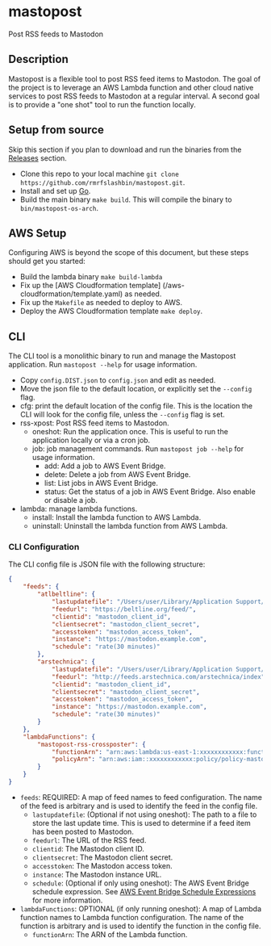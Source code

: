 # mastopost
Post RSS feeds to Mastodon

## Description
Mastopost is a flexible tool to post RSS feed items to Mastodon. The goal of the project is to leverage an AWS Lambda function and other cloud native services to post RSS feeds to Mastodon at a regular interval. A second goal is to provide a "one shot" tool to run the function locally.

## Setup from source
Skip this section if you plan to download and run the binaries from the [Releases](https://github.com/rmrfslashbin/mastopost/releases) section.
- Clone this repo to your local machine `git clone https://github.com/rmrfslashbin/mastopost.git`.
- Install and set up [Go](https://golang.org/doc/install).
- Build the main binary `make build`. This will compile the binary to `bin/mastopost-os-arch`.

## AWS Setup
Configuring AWS is beyond the scope of this document, but these steps should get you started:
- Build the lambda binary `make build-lambda`
- Fix up the [AWS Cloudformation template] (/aws-cloudformation/template.yaml) as needed.
- Fix up the `Makefile` as needed to deploy to AWS.
- Deploy the AWS Cloudformation template `make deploy`.

## CLI
The CLI tool is a monolithic binary to run and manage the Mastopost application. Run `mastopost --help` for usage information.
- Copy `config.DIST.json` to `config.json` and edit as needed.
- Move the json file to the default location, or explicitly set the `--config` flag.
- cfg: print the default location of the config file. This is the location the CLI will look for the config file, unless the `--config` flag is set.
- rss-xpost: Post RSS feed items to Mastodon.
  - oneshot: Run the application once. This is useful to run the application locally or via a cron job.
  - job: job management commands. Run `mastopost job --help` for usage information.
    - add: Add a job to AWS Event Bridge.
    - delete: Delete a job from AWS Event Bridge.
    - list: List jobs in AWS Event Bridge.
    - status: Get the status of a job in AWS Event Bridge. Also enable or disable a job.
- lambda: manage lambda functions.
  - install: Install the lambda function to AWS Lambda.
  - uninstall: Uninstall the lambda function from AWS Lambda.
  
### CLI Configuration
The CLI config file is JSON file with the following structure:

```json
{
    "feeds": {
        "atlbeltline": {
            "lastupdatefile": "/Users/user/Library/Application Support/mastopost/atlbeltline.gob",
            "feedurl": "https://beltline.org/feed/",
            "clientid": "mastodon_client_id",
            "clientsecret": "mastodon_client_secret",
            "accesstoken": "mastodon_access_token",
            "instance": "https://mastodon.example.com",
            "schedule": "rate(30 minutes)"
        },
        "arstechnica": {
            "lastupdatefile": "/Users/user/Library/Application Support/mastopost/arstechnica.gob",
            "feedurl": "http://feeds.arstechnica.com/arstechnica/index",
            "clientid": "mastodon_client_id",
            "clientsecret": "mastodon_client_secret",
            "accesstoken": "mastodon_access_token",
            "instance": "https://mastodon.example.com",
            "schedule": "rate(30 minutes)"
        }
    },
    "lambdaFunctions": {
        "mastopost-rss-crossposter": {
            "functionArn": "arn:aws:lambda:us-east-1:xxxxxxxxxxxx:function:mastopost-rss-crossposter",
            "policyArn": "arn:aws:iam::xxxxxxxxxxxx:policy/policy-mastopost-rss-crossposter"
        }
    }
}
```
- `feeds`: REQUIRED: A map of feed names to feed configuration. The name of the feed is arbitrary and is used to identify the feed in the config file.
  - `lastupdatefile`: (Optional if not using oneshot): The path to a file to store the last update time. This is used to determine if a feed item has been posted to Mastodon.
  - `feedurl`: The URL of the RSS feed.
  - `clientid`: The Mastodon client ID.
  - `clientsecret`: The Mastodon client secret.
  - `accesstoken`: The Mastodon access token.
  - `instance`: The Mastodon instance URL.
  - `schedule`: (Optional if only using oneshot): The AWS Event Bridge schedule expression. See [AWS Event Bridge Schedule Expressions](https://docs.aws.amazon.com/eventbridge/latest/userguide/scheduled-events.html) for more information.
- `lambdaFunctions`: OPTIONAL (if only running oneshot): A map of Lambda function names to Lambda function configuration. The name of the function is arbitrary and is used to identify the function in the config file.
  - `functionArn`: The ARN of the Lambda function.
